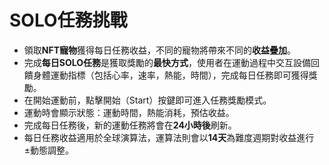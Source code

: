 # SOLO任務挑戰

* 領取**NFT寵物**獲得每日任務收益，不同的寵物將帶來不同的**收益疊加**。
* 完成**每日SOLO任務**是獲取獎勵的**最快方式**，使用者在運動過程中交互設備回饋身體運動指標（包括心率，速率，熱能，時間），完成每日任務即可獲得獎勵。
* 在開始運動前，點擊開始（Start）按鍵即可進入任務獎勵模式。
* 運動時會顯示狀態：運動時間，熱能消耗，預估收益。
* 完成每日任務後，新的運動任務將會在**24小時後**刷新。
* 每日任務收益適用於全球演算法，運算法則會以**14天**為難度週期對收益進行±動態調整。
